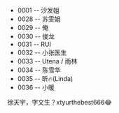 


* 0001 -- 沙发姐
* 0028 -- 苏雯姐
* 0029 -- 俺
* 0030 -- 俊龙
* 0031 -- RUI
* 0032 -- 小张医生
* 0033 -- Utena / 雨林
* 0034 -- 陈雪华
* 0035 -- 昕🔥(Linda)
* 0036 -- 小暖


徐天宇，字文生？xtyurthebest666😂